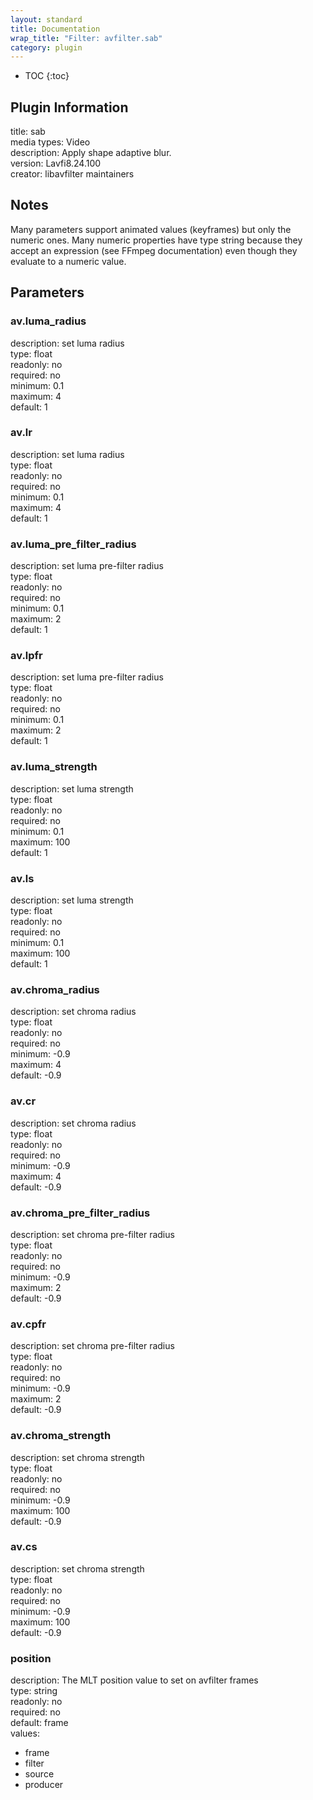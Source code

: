 ```yaml
---
layout: standard
title: Documentation
wrap_title: "Filter: avfilter.sab"
category: plugin
---
```

* TOC
{:toc}

## Plugin Information

title: sab  
media types:
Video  
description: Apply shape adaptive blur.  
version: Lavfi8.24.100  
creator: libavfilter maintainers  

## Notes

Many parameters support animated values (keyframes) but only the numeric ones. Many numeric properties have type string because they accept an expression (see FFmpeg documentation) even though they evaluate to a numeric value.

## Parameters

### av.luma_radius

  
description:
set luma radius  
type: float  
readonly: no  
required: no  
minimum: 0.1  
maximum: 4  
default: 1  

### av.lr

  
description:
set luma radius  
type: float  
readonly: no  
required: no  
minimum: 0.1  
maximum: 4  
default: 1  

### av.luma_pre_filter_radius

  
description:
set luma pre-filter radius  
type: float  
readonly: no  
required: no  
minimum: 0.1  
maximum: 2  
default: 1  

### av.lpfr

  
description:
set luma pre-filter radius  
type: float  
readonly: no  
required: no  
minimum: 0.1  
maximum: 2  
default: 1  

### av.luma_strength

  
description:
set luma strength  
type: float  
readonly: no  
required: no  
minimum: 0.1  
maximum: 100  
default: 1  

### av.ls

  
description:
set luma strength  
type: float  
readonly: no  
required: no  
minimum: 0.1  
maximum: 100  
default: 1  

### av.chroma_radius

  
description:
set chroma radius  
type: float  
readonly: no  
required: no  
minimum: -0.9  
maximum: 4  
default: -0.9  

### av.cr

  
description:
set chroma radius  
type: float  
readonly: no  
required: no  
minimum: -0.9  
maximum: 4  
default: -0.9  

### av.chroma_pre_filter_radius

  
description:
set chroma pre-filter radius  
type: float  
readonly: no  
required: no  
minimum: -0.9  
maximum: 2  
default: -0.9  

### av.cpfr

  
description:
set chroma pre-filter radius  
type: float  
readonly: no  
required: no  
minimum: -0.9  
maximum: 2  
default: -0.9  

### av.chroma_strength

  
description:
set chroma strength  
type: float  
readonly: no  
required: no  
minimum: -0.9  
maximum: 100  
default: -0.9  

### av.cs

  
description:
set chroma strength  
type: float  
readonly: no  
required: no  
minimum: -0.9  
maximum: 100  
default: -0.9  

### position

  
description:
The MLT position value to set on avfilter frames  
type: string  
readonly: no  
required: no  
default: frame  
values:  

* frame
* filter
* source
* producer

